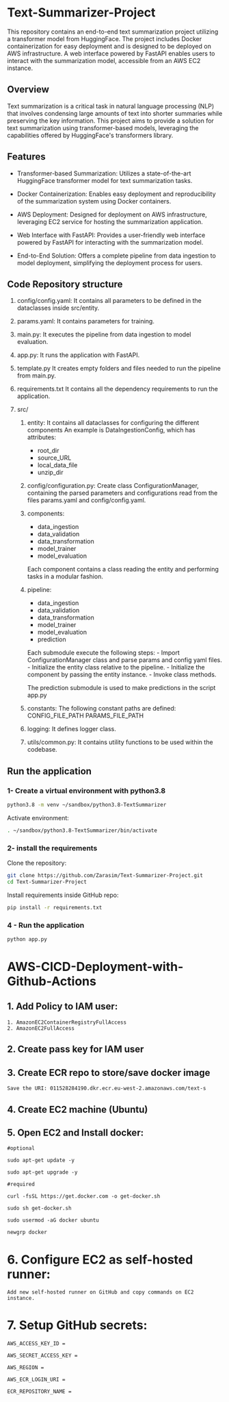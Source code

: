 # Text-Summarizer-Project

This repository contains an end-to-end text summarization project utilizing a transformer model from HuggingFace. The project includes Docker containerization for easy deployment and is designed to be deployed on AWS infrastructure. A web interface powered by FastAPI enables users to interact with the summarization model, accessible from an AWS EC2 instance.

## Overview

Text summarization is a critical task in natural language processing (NLP) that involves condensing large amounts of text into shorter summaries while preserving the key information. This project aims to provide a solution for text summarization using transformer-based models, leveraging the capabilities offered by HuggingFace's transformers library.

## Features

-	Transformer-based Summarization: Utilizes a state-of-the-art HuggingFace transformer model for text summarization tasks.

-	Docker Containerization: Enables easy deployment and reproducibility of the summarization system using Docker containers.

-	AWS Deployment: Designed for deployment on AWS infrastructure, leveraging EC2 service for hosting the summarization application.

-	Web Interface with FastAPI: Provides a user-friendly web interface powered by FastAPI for interacting with the summarization model.

-	End-to-End Solution: Offers a complete pipeline from data ingestion to model deployment, simplifying the deployment process for users.

## Code Repository structure

1) config/config.yaml:
	It contains all parameters to be defined in the dataclasses inside src/entity.  
	
2) params.yaml:
	It contains parameters for training.

3) main.py:
	It executes the pipeline from data ingestion to model evaluation.

3) app.py:
	It runs the application with FastAPI.

4) template.py
	It creates empty folders and files needed to run the pipeline from main.py.

5) requirements.txt
	It contains all the dependency requirements to run the application.

4) src/
	1) entity:
		It contains all dataclasses for configuring the different components
		An example is DataIngestionConfig, which has attributes:
		- root_dir
		- source_URL
		- local_data_file
		- unzip_dir

	2) config/configuration.py:
		Create class ConfigurationManager, containing the parsed parameters and configurations read from the files params.yaml and config/config.yaml.
	
	3) components:
		- data_ingestion
		- data_validation
		- data_transformation
		- model_trainer	
		- model_evaluation
		
		Each component contains a class reading the entity and performing tasks in a modular fashion.

	4) pipeline:
		- data_ingestion
		- data_validation
		- data_transformation
		- model_trainer
		- model_evaluation
		- prediction

		Each submodule execute the following steps:
			- Import ConfigurationManager class and parse params and config yaml files.
			- Initialize the entity class relative to the pipeline.
			- Initialize the component by passing the entity instance. 
			- Invoke class methods. 

		The prediction submodule is used to make predictions in the script app.py

	5) constants:
		The following constant paths are defined:
			CONFIG_FILE_PATH
			PARAMS_FILE_PATH

	6) logging:
		It defines logger class.
	
	7) utils/common.py:
		It contains utility functions to be used within the codebase.
	

## Run the application

### 1- Create a virtual environment with python3.8

```bash
python3.8 -m venv ~/sandbox/python3.8-TextSummarizer
```

Activate environment:

```bash
. ~/sandbox/python3.8-TextSummarizer/bin/activate
```

### 2- install the requirements

Clone the repository:

```bash
git clone https://github.com/Zarasim/Text-Summarizer-Project.git
cd Text-Summarizer-Project
```

Install requirements inside GitHub repo:

```bash
pip install -r requirements.txt
```

### 4 - Run the application

```bash
python app.py
```

# AWS-CICD-Deployment-with-Github-Actions

## 1. Add Policy to IAM user:

	1. AmazonEC2ContainerRegistryFullAccess
	2. AmazonEC2FullAccess

## 2. Create pass key for IAM user

## 3. Create ECR repo to store/save docker image
	Save the URI: 011528284190.dkr.ecr.eu-west-2.amazonaws.com/text-s

## 4. Create EC2 machine (Ubuntu) 

## 5. Open EC2 and Install docker:
	
	#optional

	sudo apt-get update -y

	sudo apt-get upgrade -y
	
	#required

	curl -fsSL https://get.docker.com -o get-docker.sh

	sudo sh get-docker.sh

	sudo usermod -aG docker ubuntu

	newgrp docker
	
# 6. Configure EC2 as self-hosted runner:
    Add new self-hosted runner on GitHub and copy commands on EC2 instance.

# 7. Setup GitHub secrets:

    AWS_ACCESS_KEY_ID =

    AWS_SECRET_ACCESS_KEY =

    AWS_REGION = 

    AWS_ECR_LOGIN_URI = 

    ECR_REPOSITORY_NAME = 
